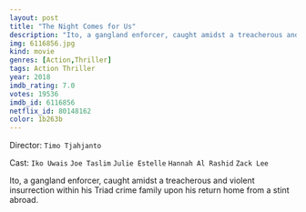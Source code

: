 ```yaml
---
layout: post
title: "The Night Comes for Us"
description: "Ito, a gangland enforcer, caught amidst a treacherous and violent insurrection within his Triad crime family upon his return home from a stint abroad..."
img: 6116856.jpg
kind: movie
genres: [Action,Thriller]
tags: Action Thriller 
year: 2018
imdb_rating: 7.0
votes: 19536
imdb_id: 6116856
netflix_id: 80148162
color: 1b263b
---
```

Director: `Timo Tjahjanto`  

Cast: `Iko Uwais` `Joe Taslim` `Julie Estelle` `Hannah Al Rashid` `Zack Lee` 

Ito, a gangland enforcer, caught amidst a treacherous and violent insurrection within his Triad crime family upon his return home from a stint abroad.